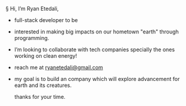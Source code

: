    §  Hi, I’m Ryan Etedali,
- full-stack developer to be 
- interested in making big impacts on our hometown "earth" through programming.
- I’m looking to collaborate with tech companies specially the ones working on clean energy!
- reach me at ryanetedali@gmail.com
- my goal is to build an company which will explore advancement for earth and its creatures. 

  thanks for your time. 

<!---
ryanxete/ryanxete is a ✨ special ✨ repository because its `README.md` (this file) appears on your GitHub profile.
You can click the Preview link to take a look at your changes.
--->
